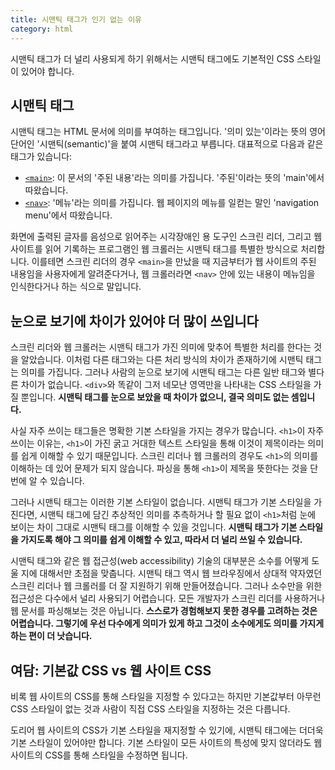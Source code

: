 ```yaml
---
title: 시맨틱 태그가 인기 없는 이유
category: html
---
```


시맨틱 태그가 더 널리 사용되게 하기 위해서는 시맨틱 태그에도 기본적인 CSS 스타일이 있어야 합니다.

## 시맨틱 태그

시맨틱 태그는 HTML 문서에 의미를 부여하는 태그입니다. '의미 있는'이라는 뜻의 영어 단어인 '시맨틱(semantic)'을 붙여 시맨틱 태그라고 부릅니다. 대표적으로 다음과 같은 태그가 있습니다:

- [`<main>`][main-element]: 이 문서의 '주된 내용'라는 의미를 가집니다. '주된'이라는 뜻의 'main'에서 따왔습니다.
- [`<nav>`][nav-element]: '메뉴'라는 의미를 가집니다. 웹 페이지의 메뉴를 일컫는 말인 'navigation menu'에서 따왔습니다.

화면에 출력된 글자를 음성으로 읽어주는 시각장애인 용 도구인 스크린 리더, 그리고 웹 사이트를 읽어 기록하는 프로그램인 웹 크롤러는 시맨틱 태그를 특별한 방식으로 처리합니다. 이를테면 스크린 리더의 경우 `<main>`을 만났을 때 지금부터가 웹 사이트의 주된 내용임을 사용자에게 알려준다거나, 웹 크롤러라면 `<nav>` 안에 있는 내용이 메뉴임을 인식한다거나 하는 식으로 말입니다.

[main-element]: https://developer.mozilla.org/docs/Web/HTML/Element/main

[nav-element]: https://developer.mozilla.org/docs/Web/HTML/Element/nav

## 눈으로 보기에 차이가 있어야 더 많이 쓰입니다

스크린 리더와 웹 크롤러는 시맨틱 태그가 가진 의미에 맞추어 특별한 처리를 한다는 것을 알았습니다. 이처럼 다른 태그와는 다른 처리 방식의 차이가 존재하기에 시맨틱 태그는 의미를 가집니다. 그러나 사람의 눈으로 보기에 시맨틱 태그는 다른 일반 태그와 별다른 차이가 없습니다. `<div>`와 똑같이 그저 네모난 영역만을 나타내는 CSS 스타일을 가질 뿐입니다. **시맨틱 태그를 눈으로 보았을 때 차이가 없으니, 결국 의미도 없는 셈입니다.**

사실 자주 쓰이는 태그들은 명확한 기본 스타일을 가지는 경우가 많습니다. `<h1>`이 자주 쓰이는 이유는, `<h1>`이 가진 굵고 거대한 텍스트 스타일을 통해 이것이 제목이라는 의미를 쉽게 이해할 수 있기 때문입니다. 스크린 리더나 웹 크롤러의 경우도 `<h1>`의 의미를 이해하는 데 있어 문제가 되지 않습니다. 파싱을 통해 `<h1>`이 제목을 뜻한다는 것을 단번에 알 수 있습니다.

그러나 시맨틱 태그는 이러한 기본 스타일이 없습니다. 시맨틱 태그가 기본 스타일을 가진다면, 시맨틱 태그에 담긴 추상적인 의미를 추측하거나 할 필요 없이 `<h1>`처럼 눈에 보이는 차이 그대로 시맨틱 태그를 이해할 수 있을 것입니다. **시맨틱 태그가 기본 스타일을 가지도록 해야 그 의미를 쉽게 이해할 수 있고, 따라서 더 널리 쓰일 수 있습니다.**

시맨틱 태그와 같은 웹 접근성(web accessibility) 기술의 대부분은 소수를 어떻게 도울 지에 대해서만 초점을 맞춥니다. 시맨틱 태그 역시 웹 브라우징에서 상대적 약자였던 스크린 리더나 웹 크롤러를 더 잘 지원하기 위해 만들어졌습니다. 그러나 소수만을 위한 접근성은 다수에서 널리 사용되기 어렵습니다. 모든 개발자가 스크린 리더를 사용하거나 웹 문서를 파싱해보는 것은 아닙니다. **스스로가 경험해보지 못한 경우를 고려하는 것은 어렵습니다. 그렇기에 우선 다수에게 의미가 있게 하고 그것이 소수에게도 의미를 가지게 하는 편이 더 낫습니다.**

## 여담: 기본값 CSS vs 웹 사이트 CSS

비록 웹 사이트의 CSS를 통해 스타일을 지정할 수 있다고는 하지만 기본값부터 아무런 CSS 스타일이 없는 것과 사람이 직접 CSS 스타일을 지정하는 것은 다릅니다.

도리어 웹 사이트의 CSS가 기본 스타일을 재지정할 수 있기에, 시맨틱 태그에는 더더욱 기본 스타일이 있어야만 합니다. 기본 스타일이 모든 사이트의 특성에 맞지 않더라도 웹 사이트의 CSS를 통해 스타일을 수정하면 됩니다.
